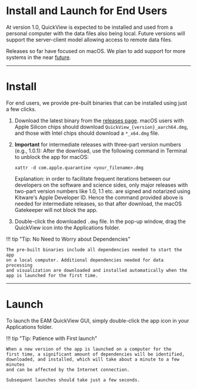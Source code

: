 # Install and Launch for End Users


At version 1.0, QuickView is expected to be installed and used from
a personal computer with the data files also being local.
Future versions will support the server-client model allowing access
to remote data files.

Releases so far have focused on macOS. We plan to add support for
more systems in the near [future](../future.md).

---
# Install

For end users, we provide pre-built binaries that can be installed using
just a few clicks.

1. Download the latest binary from the
   [releases page](https://github.com/ayenpure/QuickView/releases/).
   macOS users with Apple Silicon chips should download `QuickView_{version}_aarch64.dmg`,
   and those with Intel chips should download a `*_x64.dmg` file.

2. **Important** for intermediate releases with three-part version numbers
   (e.g., 1.0.1): After the download, use the following command in Terminal to
   unblock the app for macOS:
   ```
   xattr -d com.apple.quarantine <your_filename>.dmg
   ```
   Explanation: in order to facilitate frequent iterations between our
   developers on the software and science sides, only major releases with
   two-part version numbers like 1.0, 1.1 etc. are signed and notarized using
   Kitware's Apple Developer ID.
   Hence the command provided above is needed for intermediate releases,
   so that after download, the macOS Gatekeeper will not block the app.

3. Double-click the downloaded `.dmg` file. In the pop-up window,
   drag the QuickView icon into the Applications folder.


!!! tip "Tip: No Need to Worry about Dependencies"

    The pre-built binaries include all dependencies needed to start the app
    on a local computer. Additional dependencies needed for data processing
    and visualization are downloaded and installed automatically when the app is launched for the first time.

---
# Launch

To launch the EAM QuickView GUI, simply double-click the app icon in your Applications folder.

!!! tip "Tip: Patience with First launch"

    When a new version of the app is launched on a computer for the
    first time, a significant amount of dependencies will be identified,
    downloaded, and installed, which will take about a minute to a few minutes
    and can be affected by the Internet connection.

    Subsequent launches should take just a few seconds.

